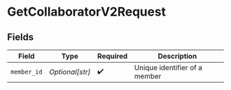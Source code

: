 # GetCollaboratorV2Request


## Fields

| Field                         | Type                          | Required                      | Description                   |
| ----------------------------- | ----------------------------- | ----------------------------- | ----------------------------- |
| `member_id`                   | *Optional[str]*               | :heavy_check_mark:            | Unique identifier of a member |
